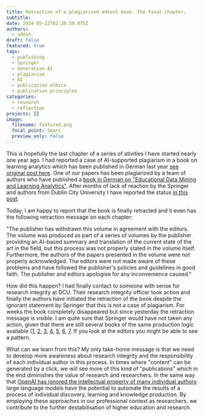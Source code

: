 ```yaml
---
title: Retraction of a plagiarised edtech book. The final chapter.
subtitle:
date: 2024-05-22T02:36:59.875Z
authors:
  - admin
draft: false
featured: true
tags:
  - publishing
  - Springer
  - Generative AI
  - plagiarism
  - AI
  - publication ethics
  - publication principles
categories:
  - research
  - reflection
projects: []
image:
  filename: featured.png
  focal_point: Smart
  preview_only: false
---
```

This is hopefully the last chapter of a series of ativities I have started nearly one year ago. I had reported a case of AI-supported plagiarism in a book on learning analytics which has been published in German last year [see original post here](https://kalz.cc/2023/09/15/ai-destroys-principles-of-authorship-a-scary-case-from-educational-technology-publishing./). One of our papers has been plagiarized by a team of authors who have published a [book in German on "Educational Data Mining and Learning Analytics"](https://link.springer.com/book/10.1007/978-3-658-39607-7). After months of lack of reaction by the Springer and authors from Dublin City University I have reported the status [in this post](https://kalz.cc/2024/03/08/a-plagiarised-edtech-book-and-nobody-cares/).

Today, I am happy to report that the book is finally retracted and it even has the following retraction message on each chapter:

"The publisher has withdrawn this volume in agreement with the editors. The volume was produced as part of a series of volumes by the publisher providing an AI-based summary and translation of the current state of the art in the field, but this process was not properly stated in the volume itself. Furthermore, the authors of the papers presented in the volume were not properly acknowledged. The editors were not made aware of these problems and have followed the publisher's policies and guidelines in good faith. The publisher and editors apologise for any inconvenience caused."

How did this happen? I had finally contact to someone with sense for research integrity at DCU. Their research integrity officer took action and finally the authors have initiated the retraction of the book despite the ignorant statement by Springer that this is not a case of plagiarism. For weeks the book completely disappeared but since yesterday the retraction message is visible. I am quite sure that Springer would have not taken any action, given that there are still several books of the same production logic available ([1](https://link.springer.com/book/10.1007/978-3-658-39609-1), [2](https://link.springer.com/book/10.1007/978-3-658-39613-8), [3](https://link.springer.com/book/10.1007/978-3-658-39615-2), [4](https://link.springer.com/book/10.1007/978-3-658-40124-5), [5](https://link.springer.com/book/10.1007/978-3-658-39458-5), [6](https://link.springer.com/book/10.1007/978-3-662-66293-9), [7](https://link.springer.com/book/9783658396541). If you look at the editors you might be able to see a pattern.

What can we learn from this? My only take-home message is that we need to develop more awareness about research integrity and the responsibility of each individual author in this process. In times where "content" can be generated by a click, we will see more of this kind of "publications" which in the end diminishes the value of research and researchers. In the same way that [OpenAI has ignored the intellectual property of many individual authors](https://www.bakerdonelson.com/artificial-intelligence-and-copyright-law-the-nyt-v-openai-fair-use-implications-of-generative-ai) large language models have the potential to automate the results of a process of individual discovery, learning and knowledge production. By employing these approaches in our professional context as researchers, we contribute to the further destabilisation of higher education and research.

